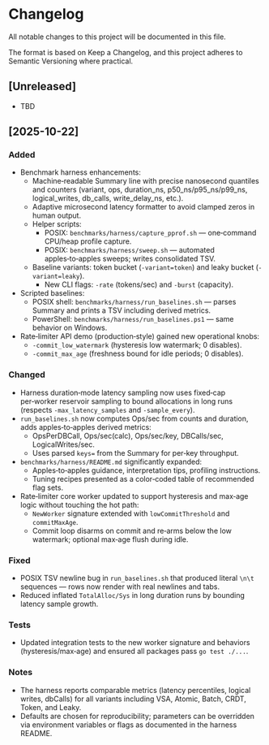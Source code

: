 # Changelog

All notable changes to this project will be documented in this file.

The format is based on Keep a Changelog, and this project adheres to Semantic Versioning where practical.

## [Unreleased]
- TBD

## [2025-10-22]
### Added
- Benchmark harness enhancements:
  - Machine‑readable Summary line with precise nanosecond quantiles and counters (variant, ops, duration_ns, p50_ns/p95_ns/p99_ns, logical_writes, db_calls, write_delay_ns, etc.).
  - Adaptive microsecond latency formatter to avoid clamped zeros in human output.
  - Helper scripts:
    - POSIX: `benchmarks/harness/capture_pprof.sh` — one‑command CPU/heap profile capture.
    - POSIX: `benchmarks/harness/sweep.sh` — automated apples‑to‑apples sweeps; writes consolidated TSV.
  - Baseline variants: token bucket (`-variant=token`) and leaky bucket (`-variant=leaky`).
    - New CLI flags: `-rate` (tokens/sec) and `-burst` (capacity).
- Scripted baselines:
  - POSIX shell: `benchmarks/harness/run_baselines.sh` — parses Summary and prints a TSV including derived metrics.
  - PowerShell: `benchmarks/harness/run_baselines.ps1` — same behavior on Windows.
- Rate‑limiter API demo (production‑style) gained new operational knobs:
  - `-commit_low_watermark` (hysteresis low watermark; 0 disables).
  - `-commit_max_age` (freshness bound for idle periods; 0 disables).

### Changed
- Harness duration‑mode latency sampling now uses fixed‑cap per‑worker reservoir sampling to bound allocations in long runs (respects `-max_latency_samples` and `-sample_every`).
- `run_baselines.sh` now computes Ops/sec from counts and duration, adds apples‑to‑apples derived metrics:
  - OpsPerDBCall, Ops/sec(calc), Ops/sec/key, DBCalls/sec, LogicalWrites/sec.
  - Uses parsed `keys=` from the Summary for per‑key throughput.
- `benchmarks/harness/README.md` significantly expanded:
  - Apples‑to‑apples guidance, interpretation tips, profiling instructions.
  - Tuning recipes presented as a color‑coded table of recommended flag sets.
- Rate‑limiter core worker updated to support hysteresis and max‑age logic without touching the hot path:
  - `NewWorker` signature extended with `lowCommitThreshold` and `commitMaxAge`.
  - Commit loop disarms on commit and re‑arms below the low watermark; optional max‑age flush during idle.

### Fixed
- POSIX TSV newline bug in `run_baselines.sh` that produced literal `\n\t` sequences — rows now render with real newlines and tabs.
- Reduced inflated `TotalAlloc/Sys` in long duration runs by bounding latency sample growth.

### Tests
- Updated integration tests to the new worker signature and behaviors (hysteresis/max‑age) and ensured all packages pass `go test ./...`.

### Notes
- The harness reports comparable metrics (latency percentiles, logical writes, dbCalls) for all variants including VSA, Atomic, Batch, CRDT, Token, and Leaky.
- Defaults are chosen for reproducibility; parameters can be overridden via environment variables or flags as documented in the harness README.

